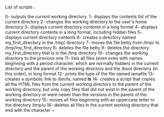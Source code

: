 List of scripts :

0- outputs the current working directory.
1- displays the contents list of the current directory
2- changes the working directory to the user's home directory
3- displays current directory contents in a long format
4- displays current directory contents in a long format, including hidden files
5- displays current directory contents
6- creates a directory named my_first_directory in the /tmp/ directory
7- moves the file betty from /tmp/ to /tmp/my_first_directory
8- deletes the file betty
9- deletes the directory my_first_directory that is in the /tmp directory
10- changes the working directory to the previous one
11- lists all files (even ones with names beginning with a period character, which are normally hidden) in the current directory and the parent of the working directory and the /boot directory (in this order), in long format
12- prints the type of the file named iamafile
13- creates a symbolic link to /bin/ls, named __ls__
14- creates a script that copies all the HTML files from the current working directory to the parent of the working directory, but only copy files that did not exist in the parent of the working directory or were newer than the versions in the parent of the working directory
15- moves all files beginning with an uppercase letter to the directory /tmp/u
16- deletes all files in the current working directory that end with the character ~